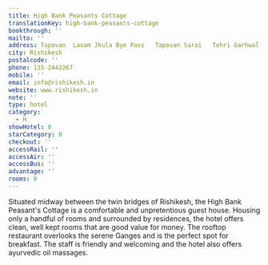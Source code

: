 ```yaml
---
title: High Bank Peasants Cottage
translationKey: high-bank-peasants-cottage
bookthrough: ''
mailto: ''
address: Tapovan  Laxam Jhula Bye Pass   Tapovan Sarai   Tehri Garhwal
city: Rishikesh
postalcode: ''
phone: 135-2442267
mobile: ''
email: info@rishikesh.in
website: www.rishikesh.in
note: ''
type: hotel
category:
  - H
showHotel: 0
starCategory: 0
checkout: ''
accessRail: ''
accessAir: ''
accessBus: ''
advantage: ''
rooms: 0
---
```

Situated midway between the twin bridges of Rishikesh, the High Bank Peasant's Cottage is a comfortable and unpretentious guest house.     Housing only a handful of rooms and surrounded by residences, the hotel offers clean, well kept rooms that are good value for money.     The rooftop restaurant overlooks the serene Ganges and is the perfect spot for breakfast. The staff is friendly and welcoming and the hotel also offers ayurvedic oil massages.